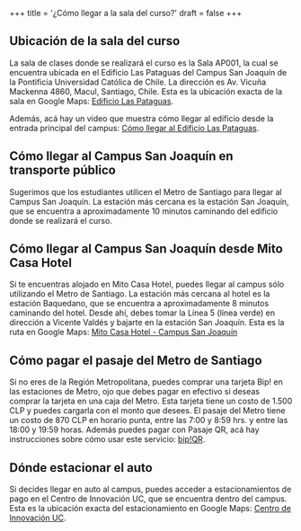 +++
title = '¿Cómo llegar a la sala del curso?'
draft = false
+++

## Ubicación de la sala del curso

La sala de clases donde se realizará el curso es la Sala AP001, la cual se encuentra ubicada en el Edificio Las Pataguas del Campus San Joaquín de la Pontificia Universidad Católica de Chile. La dirección es Av. Vicuña Mackenna 4860, Macul, Santiago, Chile. Esta es la ubicación exacta de la sala en Google Maps: [Edificio Las Pataguas](https://maps.app.goo.gl/1TnssZav1GLPBXnY7).

Además, acá hay un video que muestra cómo llegar al edificio desde la entrada principal del campus: [Cómo llegar al Edificio Las Pataguas](https://drive.google.com/file/d/1BWJpz04mJ2OL_Nh32DnTBHyikhjOz423/view?usp=sharing).

## Cómo llegar al Campus San Joaquín en transporte público

Sugerimos que los estudiantes utilicen el Metro de Santiago para llegar al Campus San Joaquín. La estación más cercana es la estación San Joaquín, que se encuentra a aproximadamente 10 minutos caminando del edificio donde se realizará el curso.

## Cómo llegar al Campus San Joaquín desde Mito Casa Hotel

Si te encuentras alojado en Mito Casa Hotel, puedes llegar al campus sólo utilizando el Metro de Santiago. La estación más cercana al hotel es la estación Baquedano, que se encuentra a aproximadamente 8 minutos caminando del hotel. Desde ahí, debes tomar la Línea 5 (línea verde) en dirección a Vicente Valdés y bajarte en la estación San Joaquín. Esta es la ruta en Google Maps: [Mito Casa Hotel - Campus San Joaquín](https://maps.app.goo.gl/S41nvooaXDsyzYkf6)

## Cómo pagar el pasaje del Metro de Santiago

Si no eres de la Región Metropolitana, puedes comprar una tarjeta Bip! en las estaciones de Metro, ojo que debes pagar en efectivo si deseas comprar la tarjeta en una caja del Metro. Esta tarjeta tiene un costo de 1.500 CLP y puedes cargarla con el monto que desees. El pasaje del Metro tiene un costo de 870 CLP en horario punta, entre las 7:00 y 8:59 hrs. y entre las 18:00 y 19:59 horas. Además puedes pagar con Pasaje QR, acá hay instrucciones sobre cómo usar este servicio: [bip!QR](https://www.red.cl/daleqr/Dale-QR.html).

## Dónde estacionar el auto

Si decides llegar en auto al campus, puedes acceder a estacionamientos de pago en el Centro de Innovación UC, que se encuentra dentro del campus. Esta es la ubicación exacta del estacionamiento en Google Maps: [Centro de Innovación UC](https://maps.app.goo.gl/iMaUpUTvwZvFxKSY6).